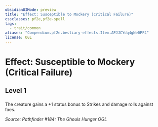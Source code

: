 ```yaml
---
obsidianUIMode: preview
title: "Effect: Susceptible to Mockery (Critical Failure)"
cssclasses: pf2e,pf2e-spell
tags:
  - trait/common
aliases: "Compendium.pf2e.bestiary-effects.Item.APJJCYdq4gNe0PF4"
license: OGL
---
```

# Effect: Susceptible to Mockery (Critical Failure)
## Level 1
### 






The creature gains a +1 status bonus to Strikes and damage rolls against foes.

*Source: Pathfinder #184: The Ghouls Hunger*
*OGL*